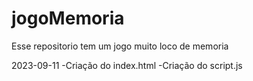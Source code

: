 # jogoMemoria
Esse repositorio tem um jogo muito loco de memoria




2023-09-11
-Criação do index.html
-Criação do script.js